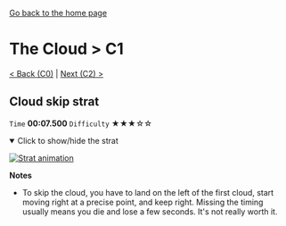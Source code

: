 [Go back to the home page](https://github.com/Doublevil/scbspeedrun)

# The Cloud > C1

[< Back (C0)](https://github.com/Doublevil/scbspeedrun/blob/main/levels/C/C0.md) | [Next (C2) >](https://github.com/Doublevil/scbspeedrun/blob/main/levels/C/C2.md)

## Cloud skip strat

`Time` **00:07.500** `Difficulty` ★★★☆☆
<details open>
  <summary>Click to show/hide the strat</summary>

  [![Strat animation](https://github.com/Doublevil/scbspeedrun/blob/main/media/levels/C/C1_CloudSkip.webp)](https://github.com/Doublevil/scbspeedrun/blob/main/media/levels/C/C1_CloudSkip.mp4)

  **Notes**
  - To skip the cloud, you have to land on the left of the first cloud, start moving right at a precise point, and keep right. Missing the timing usually means you die and lose a few seconds. It's not really worth it.
</details>
